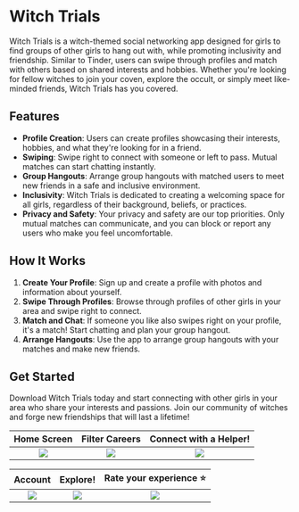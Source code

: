 # Witch Trials

Witch Trials is a witch-themed social networking app designed for girls to find groups of other girls to hang out with, while promoting inclusivity and friendship. Similar to Tinder, users can swipe through profiles and match with others based on shared interests and hobbies. Whether you're looking for fellow witches to join your coven, explore the occult, or simply meet like-minded friends, Witch Trials has you covered.

## Features

- **Profile Creation**: Users can create profiles showcasing their interests, hobbies, and what they're looking for in a friend.
- **Swiping**: Swipe right to connect with someone or left to pass. Mutual matches can start chatting instantly.
- **Group Hangouts**: Arrange group hangouts with matched users to meet new friends in a safe and inclusive environment.
- **Inclusivity**: Witch Trials is dedicated to creating a welcoming space for all girls, regardless of their background, beliefs, or practices.
- **Privacy and Safety**: Your privacy and safety are our top priorities. Only mutual matches can communicate, and you can block or report any users who make you feel uncomfortable.

## How It Works

1. **Create Your Profile**: Sign up and create a profile with photos and information about yourself.
2. **Swipe Through Profiles**: Browse through profiles of other girls in your area and swipe right to connect.
3. **Match and Chat**: If someone you like also swipes right on your profile, it's a match! Start chatting and plan your group hangout.
4. **Arrange Hangouts**: Use the app to arrange group hangouts with your matches and make new friends.

## Get Started

Download Witch Trials today and start connecting with other girls in your area who share your interests and passions. Join our community of witches and forge new friendships that will last a lifetime!

|                                            Home Screen                                             |                                           Filter Careers                                           |                                       Connect with a Helper!                                       |
| :------------------------------------------------------------------------------------------------: | :------------------------------------------------------------------------------------------------: | :------------------------------------------------------------------------------------------------: |
| ![](https://github.com/abrichards10/Demo-App/assets/54547597/f2802c64-e4c7-47ed-8157-25be4e37ae19) | ![](https://github.com/abrichards10/Demo-App/assets/54547597/ea5ef72b-c359-47b8-864c-59095eec3d87) | ![](https://github.com/abrichards10/Demo-App/assets/54547597/53d7ddc8-32d3-4cfb-be48-df8a4d01abc3) |

|                                              Account                                               |                                              Explore!                                              |                                      Rate your experience ⭐                                       |
| :------------------------------------------------------------------------------------------------: | :------------------------------------------------------------------------------------------------: | :------------------------------------------------------------------------------------------------: |
| ![](https://github.com/abrichards10/Demo-App/assets/54547597/75816865-7f4a-4d19-9572-7db1f64939c1) | ![](https://github.com/abrichards10/Demo-App/assets/54547597/a159baa9-ab79-47d6-9358-2178f42cff50) | ![](https://github.com/abrichards10/Demo-App/assets/54547597/c7c3762c-39e0-4362-854b-d5fca0157bba) |
